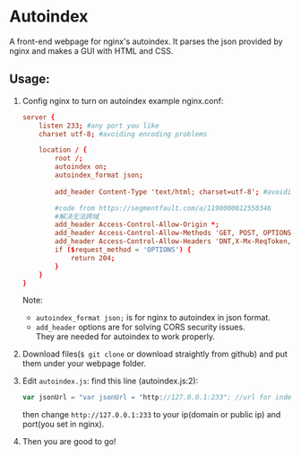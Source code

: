 # Autoindex
A front-end webpage for nginx's autoindex.
It parses the json provided by nginx and makes a GUI with HTML and CSS.

## Usage:
1. Config nginx to turn on autoindex
    example nginx.conf:
    
    ```conf
	server {
		listen 233; #any port you like
		charset utf-8; #avoiding encoding problems
	
		location / {
			root /;
			autoindex on;
			autoindex_format json;
			
			add_header Content-Type 'text/html; charset=utf-8'; #avoiding encoding problems
	
			#code from https://segmentfault.com/a/1190000012550346
			#解决无法跨域
			add_header Access-Control-Allow-Origin *;
			add_header Access-Control-Allow-Methods 'GET, POST, OPTIONS';
			add_header Access-Control-Allow-Headers 'DNT,X-Mx-ReqToken,Keep-Alive,User-Agent,X-Requested-With,If-Modified-Since,Cache-Control,Content-Type,Authorization';
			if ($request_method = 'OPTIONS') {
				return 204;
			}
		}
    }
    ```
	Note: 
	* `autoindex_format json;` is for nginx to autoindex in json format.
	* `add_header` options are for solving CORS security issues.  
	They are needed for autoindex to work properly.
2. Download files(`$ git clone` or download straightly from github) and put them under your webpage folder.
3. Edit `autoindex.js`: find this line (autoindex.js:2):

    ```javascript
    var jsonUrl = "var jsonUrl = "http://127.0.0.1:233"; //url for index json";
    ```
    then change `http://127.0.0.1:233` to your ip(domain or public ip) and port(you set in nginx).
4. Then you are good to go!

